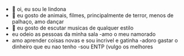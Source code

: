 - 👋 oi, eu sou le lindona
- 👀 eu gosto de animais, filmes, principalmente de terror, menos de palhaço, amo dançar
- 🌱 eu gosto de escutar musicas de qualquer estilo
- eu odeio as pessoas da minha sala
-amo o meu namorado
- amo aprender coisas novas e sou incrivel e gatinha
-adoro gastar o dinheiro que eu nao tenho
-sou ENTP (vulgo os melhores
